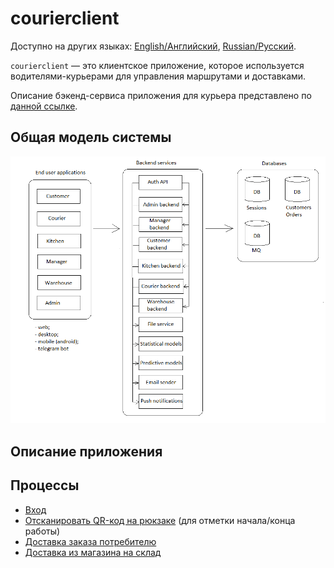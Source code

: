 # courierclient

Доступно на других языках: [English/Английский](courierclient.md), [Russian/Русский](courierclient.ru.md). 

`courierclient` — это клиентское приложение, которое используется водителями-курьерами для управления маршрутами и доставками.

Описание бэкенд-сервиса приложения для курьера представлено по [данной ссылке](../backend/courierbackend.ru.md).

## Общая модель системы

![system_overall](../img/system_overall.png)

## Описание приложения

## Процессы 

- [Вход](../processes/auth/signin.ru.md)
- [Отсканировать QR-код на рюкзаке](../processes/courier/scanbackpack.ru.md) (для отметки начала/конца работы)
- [Доставка заказа потребителю](../processes/courier/deliverorder.ru.md)
- [Доставка из магазина на склад](../processes/courier/store2wh.ru.md)
